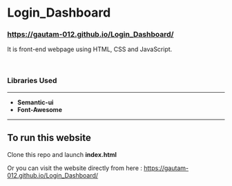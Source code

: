 # Login_Dashboard
###  https://gautam-012.github.io/Login_Dashboard/

It is front-end webpage using
HTML, CSS and JavaScript.

</br>
<h3>Libraries Used</h3>

---------
- **Semantic-ui**
- **Font-Awesome**
--------

<h2>To run this website</h2>
Clone this repo and launch <b>index.html</b>

Or you can visit the website directly from here : https://gautam-012.github.io/Login_Dashboard/
